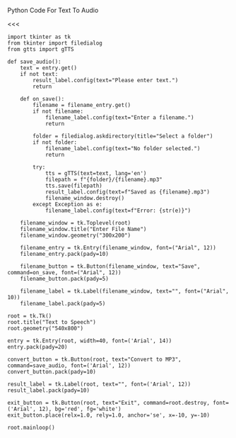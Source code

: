 Python Code For Text To Audio

<<<

    import tkinter as tk
    from tkinter import filedialog
    from gtts import gTTS

    def save_audio():
        text = entry.get()
        if not text:
            result_label.config(text="Please enter text.")
            return

        def on_save():
            filename = filename_entry.get()
            if not filename:
                filename_label.config(text="Enter a filename.")
                return

            folder = filedialog.askdirectory(title="Select a folder")
            if not folder:
                filename_label.config(text="No folder selected.")
                return

            try:
                tts = gTTS(text=text, lang='en')
                filepath = f"{folder}/{filename}.mp3"
                tts.save(filepath)
                result_label.config(text=f"Saved as {filename}.mp3")
                filename_window.destroy()
            except Exception as e:
                filename_label.config(text=f"Error: {str(e)}")

        filename_window = tk.Toplevel(root)
        filename_window.title("Enter File Name")
        filename_window.geometry("300x200")

        filename_entry = tk.Entry(filename_window, font=("Arial", 12))
        filename_entry.pack(pady=10)

        filename_button = tk.Button(filename_window, text="Save", command=on_save, font=("Arial", 12))
        filename_button.pack(pady=5)

        filename_label = tk.Label(filename_window, text="", font=("Arial", 10))
        filename_label.pack(pady=5)

    root = tk.Tk()
    root.title("Text to Speech")
    root.geometry("540x800")

    entry = tk.Entry(root, width=40, font=('Arial', 14))
    entry.pack(pady=20)

    convert_button = tk.Button(root, text="Convert to MP3", command=save_audio, font=('Arial', 12))
    convert_button.pack(pady=10)

    result_label = tk.Label(root, text="", font=('Arial', 12))
    result_label.pack(pady=10)

    exit_button = tk.Button(root, text="Exit", command=root.destroy, font=('Arial', 12), bg='red', fg='white')
    exit_button.place(relx=1.0, rely=1.0, anchor='se', x=-10, y=-10)

    root.mainloop()
>>>
